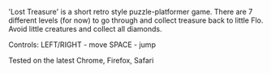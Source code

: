 'Lost Treasure' is a short retro style puzzle-platformer game. There are 7 different levels (for now) to go through and collect treasure back to little Flo.
Avoid little creatures and collect all diamonds.

Controls: 
LEFT/RIGHT - move 
SPACE          - jump

Tested on the latest Chrome, Firefox, Safari